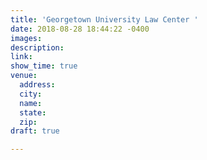 ```yaml
---
title: 'Georgetown University Law Center '
date: 2018-08-28 18:44:22 -0400
images: 
description: 
link: 
show_time: true
venue:
  address: 
  city: 
  name: 
  state: 
  zip: 
draft: true

---
```

